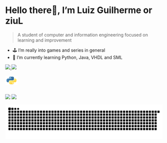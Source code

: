Hello there👋, I’m Luiz Guilherme or ziuL
=====
>A student of computer and information engineering focused on learning and improvement

- 🕹 I’m really into games and series in general
- 🌱 I’m currently learning Python, Java, VHDL and SML
<div>
  <a href="https://github.com/ziuLGAP">
  <img height="180em" src="https://github-readme-stats.vercel.app/api?username=ziuLGAP&show_icons=true&include_all_commits=true&count_private=true"/>
  <img height="180em" src="https://github-readme-stats.vercel.app/api/top-langs/?username=ziuLGAP&layout=compact&langs_count=7"/>
</div>
<div style="display: inline_block"><br>
  <img align="center" alt="Rafa-Python" height="30" width="40" src="https://raw.githubusercontent.com/devicons/devicon/master/icons/python/python-original.svg">
</div>

##

<div>

 <a href="https://steamcommunity.com/id/ziuLGAP/" target="_blank"><img src="https://img.shields.io/badge/Steam-000000?style=for-the-badge&logo=steam&logoColor=white" target="_blank"></a> 
  <a href = "mailto:luizapires@poli.ufrj.br"><img src="https://img.shields.io/badge/-Gmail-%23333?style=for-the-badge&logo=gmail&logoColor=white" target="_blank"></a>

 ![Snake animation](https://github.com/ziuLGAP/ziuLGAP/blob/output/github-contribution-grid-snake.svg)
</div>



